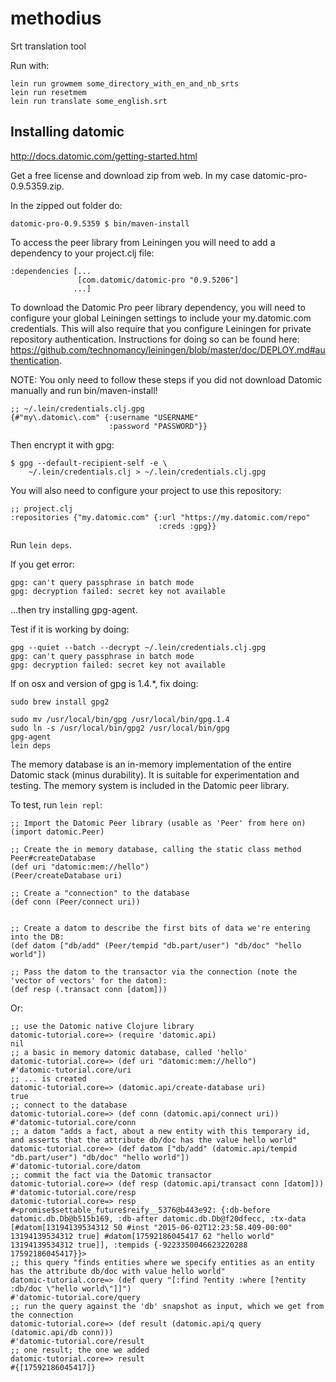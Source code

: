 # methodius
Srt translation tool

Run with:

```
lein run growmem some_directory_with_en_and_nb_srts
lein run resetmem
lein run translate some_english.srt
```

## Installing datomic

http://docs.datomic.com/getting-started.html

Get a free license and download zip from web. In my case datomic-pro-0.9.5359.zip.

In the zipped out folder do:
```
datomic-pro-0.9.5359 $ bin/maven-install
```

To access the peer library from Leiningen you will need to add a dependency to your project.clj file:

```
:dependencies [...
               [com.datomic/datomic-pro "0.9.5206"]
              ...]
```

To download the Datomic Pro peer library dependency, you will need to configure your global Leiningen settings to include your my.datomic.com credentials. This will also require that you configure Leiningen for private repository authentication. Instructions for doing so can be found here: https://github.com/technomancy/leiningen/blob/master/doc/DEPLOY.md#authentication.

NOTE: You only need to follow these steps if you did not download Datomic manually and run bin/maven-install!

```
;; ~/.lein/credentials.clj.gpg
{#"my\.datomic\.com" {:username "USERNAME"
                      :password "PASSWORD"}}
```

Then encrypt it with gpg:
```
$ gpg --default-recipient-self -e \
    ~/.lein/credentials.clj > ~/.lein/credentials.clj.gpg
```

You will also need to configure your project to use this repository:

```
;; project.clj
:repositories {"my.datomic.com" {:url "https://my.datomic.com/repo"
                                 :creds :gpg}}
```

Run ```lein deps```.

If you get error:
```
gpg: can't query passphrase in batch mode
gpg: decryption failed: secret key not available
```
...then try installing gpg-agent.

Test if it is working by doing:
```
gpg --quiet --batch --decrypt ~/.lein/credentials.clj.gpg
gpg: can't query passphrase in batch mode
gpg: decryption failed: secret key not available
```

If on osx and version of gpg is 1.4.*, fix doing:
```
sudo brew install gpg2

sudo mv /usr/local/bin/gpg /usr/local/bin/gpg.1.4
sudo ln -s /usr/local/bin/gpg2 /usr/local/bin/gpg
gpg-agent
lein deps
```

The memory database is an in-memory implementation of the entire Datomic stack (minus durability). It is suitable for experimentation and testing. The memory system is included in the Datomic peer library.

To test, run ```lein repl```:
```
;; Import the Datomic Peer library (usable as 'Peer' from here on)
(import datomic.Peer)

;; Create the in memory database, calling the static class method Peer#createDatabase
(def uri "datomic:mem://hello")
(Peer/createDatabase uri)

;; Create a "connection" to the database
(def conn (Peer/connect uri))


;; Create a datom to describe the first bits of data we're entering into the DB:
(def datom ["db/add" (Peer/tempid "db.part/user") "db/doc" "hello world"])

;; Pass the datom to the transactor via the connection (note the 'vector of vectors' for the datom):
(def resp (.transact conn [datom]))
```

Or:
```
;; use the Datomic native Clojure library
datomic-tutorial.core=> (require 'datomic.api)
nil
;; a basic in memory datomic database, called 'hello'
datomic-tutorial.core=> (def uri "datomic:mem://hello")
#'datomic-tutorial.core/uri
;; ... is created
datomic-tutorial.core=> (datomic.api/create-database uri)
true
;; connect to the database
datomic-tutorial.core=> (def conn (datomic.api/connect uri))
#'datomic-tutorial.core/conn
;; a datom "adds a fact, about a new entity with this temporary id, and asserts that the attribute db/doc has the value hello world"
datomic-tutorial.core=> (def datom ["db/add" (datomic.api/tempid "db.part/user") "db/doc" "hello world"])
#'datomic-tutorial.core/datom
;; commit the fact via the Datomic transactor
datomic-tutorial.core=> (def resp (datomic.api/transact conn [datom]))
#'datomic-tutorial.core/resp
datomic-tutorial.core=> resp
#<promise$settable_future$reify__5376@b443e92: {:db-before datomic.db.Db@b515b169, :db-after datomic.db.Db@f20dfecc, :tx-data [#datom[13194139534312 50 #inst "2015-06-02T12:23:58.409-00:00" 13194139534312 true] #datom[17592186045417 62 "hello world" 13194139534312 true]], :tempids {-9223350046623220288 17592186045417}}>
;; this query "finds entities where we specify entities as an entity has the attribute db/doc with value hello world"
datomic-tutorial.core=> (def query "[:find ?entity :where [?entity :db/doc \"hello world\"]]")
#'datomic-tutorial.core/query
;; run the query against the 'db' snapshot as input, which we get from the connection
datomic-tutorial.core=> (def result (datomic.api/q query (datomic.api/db conn)))
#'datomic-tutorial.core/result
;; one result; the one we added
datomic-tutorial.core=> result
#{[17592186045417]}
```
